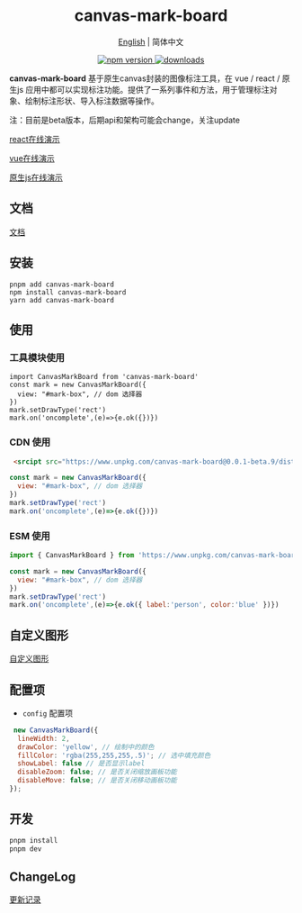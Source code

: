 <h1 align="center">canvas-mark-board</h1>
<div align="center">

[English](./README.en.md)  | 简体中文

</div>

<p align="center">
  <a href="https://www.npmjs.com/package/canvas-mark-board">
    <img src="https://img.shields.io/npm/v/canvas-mark-board?style=flat-square&color=00a8f0" alt="npm version" />
  </a>
  <a href="https://www.npmjs.com/package/canvas-mark-board">
    <img src="https://img.shields.io/npm/dm/canvas-mark-board?style=flat-square&color=00a8f0" alt="downloads" />
  </a>
</p>

**canvas-mark-board** 基于原生canvas封装的图像标注工具，在 vue / react / 原生js 应用中都可以实现标注功能。提供了一系列事件和方法，用于管理标注对象、绘制标注形状、导入标注数据等操作。

注：目前是beta版本，后期api和架构可能会change，关注update

[react在线演示](https://zhuguibiao.github.io/canvas-mark-board/react-demo/)

[vue在线演示](https://zhuguibiao.github.io/canvas-mark-board/vue-demo/)

[原生js在线演示](https://zhuguibiao.github.io/canvas-mark-board/js-demo/)

## 文档
[文档](https://zhuguibiao.github.io/canvas-mark-board/)


## 安装

```shell
pnpm add canvas-mark-board
npm install canvas-mark-board
yarn add canvas-mark-board
```

## 使用

### 工具模块使用
```tsx
import CanvasMarkBoard from 'canvas-mark-board'
const mark = new CanvasMarkBoard({
  view: "#mark-box", // dom 选择器
})
mark.setDrawType('rect')
mark.on('oncomplete',(e)=>{e.ok({})})
```

### CDN 使用
```html
 <srcipt src="https://www.unpkg.com/canvas-mark-board@0.0.1-beta.9/dist/index.umd.js"></srcipt>  
```
```js 
const mark = new CanvasMarkBoard({
  view: "#mark-box", // dom 选择器
})
mark.setDrawType('rect')
mark.on('oncomplete',(e)=>{e.ok({})})
```

### ESM 使用
```js 
import { CanvasMarkBoard } from 'https://www.unpkg.com/canvas-mark-board@0.0.1-beta.9/dist/index.esm.js'

const mark = new CanvasMarkBoard({
  view: "#mark-box", // dom 选择器
})
mark.setDrawType('rect')
mark.on('oncomplete',(e)=>{e.ok({ label:'person', color:'blue' })})
```

## 自定义图形
[自定义图形](https://zhuguibiao.github.io/canvas-mark-board/guide/register.html)

## 配置项
- `config` 配置项
```javascript
 new CanvasMarkBoard({
  lineWidth: 2,
  drawColor: 'yellow', // 绘制中的颜色
  fillColor: 'rgba(255,255,255,.5)'; // 选中填充颜色
  showLabel: false // 是否显示label
  disableZoom: false; // 是否关闭缩放画板功能
  disableMove: false; // 是否关闭移动画板功能
});
```

## 开发
```sh
pnpm install 
pnpm dev
```

## ChangeLog

[更新记录](./changelog.md)
